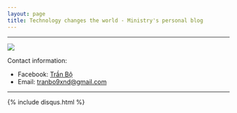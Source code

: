 ```yaml
---
layout: page
title: Technology changes the world - Ministry's personal blog
---
```

---

![](/images/1996-09-08-about-me/head.jpg)


Contact information:

- Facebook: [Trần Bộ](https://facebook.com/Ministry.Nd)
- Email: <tranbo9xnd@gmail.com>

---
{% include disqus.html %}
